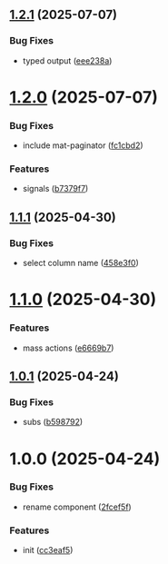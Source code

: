 ## [1.2.1](https://github.com/menelai/material-table/compare/v1.2.0...v1.2.1) (2025-07-07)


### Bug Fixes

* typed output ([eee238a](https://github.com/menelai/material-table/commit/eee238a3933f49252bcef3d900877d1756eb3471))

# [1.2.0](https://github.com/menelai/material-table/compare/v1.1.1...v1.2.0) (2025-07-07)


### Bug Fixes

* include mat-paginator ([fc1cbd2](https://github.com/menelai/material-table/commit/fc1cbd29fc95321d0468e2745f2ed21fb29eedcf))


### Features

* signals ([b7379f7](https://github.com/menelai/material-table/commit/b7379f7a3eb49a8673f6d0a1b294388758cd1bbf))

## [1.1.1](https://github.com/menelai/material-table/compare/v1.1.0...v1.1.1) (2025-04-30)


### Bug Fixes

* select column name ([458e3f0](https://github.com/menelai/material-table/commit/458e3f0a4cd2667f60a7f597dfb425c209ef94b1))

# [1.1.0](https://github.com/menelai/material-table/compare/v1.0.1...v1.1.0) (2025-04-30)


### Features

* mass actions ([e6669b7](https://github.com/menelai/material-table/commit/e6669b7a36ed0cfbdc2662e9e7bd446755ad9a38))

## [1.0.1](https://github.com/menelai/material-table/compare/v1.0.0...v1.0.1) (2025-04-24)


### Bug Fixes

* subs ([b598792](https://github.com/menelai/material-table/commit/b598792d47dde623457eebf63d365636bd5070a3))

# 1.0.0 (2025-04-24)


### Bug Fixes

* rename component ([2fcef5f](https://github.com/menelai/material-table/commit/2fcef5f5d4ecd6abe4415c3e618cf974005a59a4))


### Features

* init ([cc3eaf5](https://github.com/menelai/material-table/commit/cc3eaf5356b6490c0c4640742cb3d8020a4f07be))
